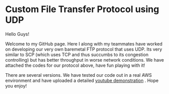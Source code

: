 # Custom File Transfer Protocol using UDP
Hello Guys! 

Welcome to my GitHub page. Here I along with my teammates have worked on developing our very own baremetal FTP protocol that uses UDP. Its very similar to SCP (which uses TCP and thus succumbs to its congestion controlling) but has better throughput in worse network conditions. We have attached the codes for our protocol above, have fun playing with it! 

There are several versions. We have tested our code out in a real AWS environment and have uploaded a detailed [youtube demonstration](https://www.youtube.com/watch?v=todOqsPI3iM) . Hope you enjoy!
